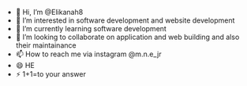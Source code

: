 - 👋 Hi, I’m @Elikanah8
- 👀 I’m interested in  software development and website development
- 🌱 I’m currently learning software development
- 💞️ I’m looking to collaborate on  application and web building and also their maintainance
- 📫 How to reach me  via  instagram @m.n.e_jr 
- 😄 HE
- ⚡ 1+1=to your answer

<!---
Elikanah8/Elikanah8 is a ✨ special ✨ repository because its `README.md` (this file) appears on your GitHub profile.
You can click the Preview link to take a look at your changes.
--->
